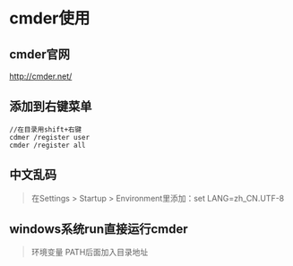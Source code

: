 # cmder使用
## cmder官网
<http://cmder.net/>

## 添加到右键菜单
```
//在目录用shift+右键
cdmer /register user
cmder /register all
```
## 中文乱码
> 在Settings > Startup > Environment里添加：set LANG=zh_CN.UTF-8 

## windows系统run直接运行cmder
> 环境变量 PATH后面加入目录地址
